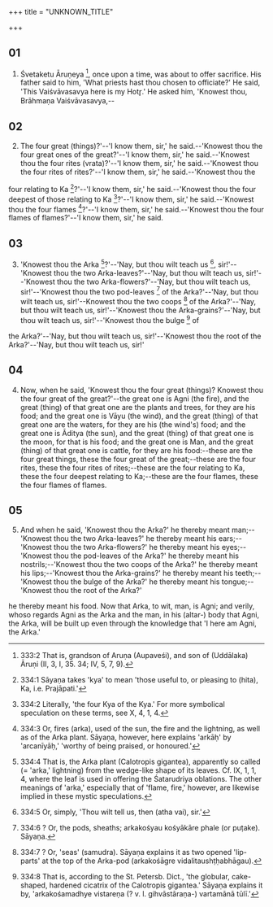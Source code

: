 +++
title = "UNKNOWN_TITLE"

+++


## 01
1. Śvetaketu Āruṇeya [^fn_638], once upon a time, was about to offer sacrifice. His father said to him, 'What priests hast thou chosen to officiate?' He said, 'This Vaiśvāvasavya here is my Hotr̥.' He asked him, 'Knowest thou, Brāhmaṇa Vaiśvāvasavya,--

[^fn_638]: 333:2 That is, grandson of Aruṇa (Aupaveśi), and son of (Uddālaka) Āruṇi (II, 3, I, 35. 34; IV, 5, 7, 9).

## 02
2. The four great (things)?'--'I know them, sir,' he said.--'Knowest thou the four great ones of the great?'--'I know them, sir,' he said.--'Knowest thou the four rites (vrata)?'--'I know them, sir,' he said.--'Knowest thou the four rites of rites?'--'I know them, sir,' he said.--'Knowest thou the

four relating to Ka [^fn_639]?'--'I know them, sir,' he said.--'Knowest thou the four deepest of those relating to Ka [^fn_640]?'--'I know them, sir,' he said.--'Knowest thou the four flames [^fn_641]?'--'I know them, sir,' he said.--'Knowest thou the four flames of flames?'--'I know them, sir,' he said.

[^fn_639]: 334:1 Sāyaṇa takes 'kya' to mean 'those useful to, or pleasing to (hita), Ka, i.e. Prajāpati.'

[^fn_640]: 334:2 Literally, 'the four Kya of the Kya.' For more symbolical speculation on these terms, see X, 4, 1, 4.

[^fn_641]: 334:3 Or, fires (arka), used of the sun, the fire and the lightning, as well as of the Arka plant. Sāyaṇa, however, here explains 'arkāḥ' by 'arcanīyāḥ,' 'worthy of being praised, or honoured.'

## 03
3. 'Knowest thou the Arka [^fn_642]?'--'Nay, but thou wilt teach us [^fn_643], sir!'--'Knowest thou the two Arka-leaves?'--'Nay, but thou wilt teach us, sir!'--'Knowest thou the two Arka-flowers?'--'Nay, but thou wilt teach us, sir!'--'Knowest thou the two pod-leaves [^fn_644] of the Arka?'--'Nay, but thou wilt teach us, sir!'--Knowest thou the two coops [^fn_645] of the Arka?'--'Nay, but thou wilt teach us, sir!'--'Knowest thou the Arka-grains?'--'Nay, but thou wilt teach us, sir!'--'Knowest thou the bulge [^fn_646] of

[^fn_642]: 334:4 That is, the Arka plant (Calotropis gigantea), apparently so called (= 'arka,' lightning) from the wedge-like shape of its leaves. Cf. IX, 1, 1, 4, where the leaf is used in offering the Śatarudriya oblations. The other meanings of 'arka,' especially that of 'flame, fire,' however, are likewise implied in these mystic speculations.

[^fn_643]: 334:5 Or, simply, 'Thou wilt tell us, then (atha vai), sir.'

[^fn_644]: 334:6 ? Or, the pods, sheaths; arkakośyau kośyākāre phale (or puṭake). Sāyaṇa.

[^fn_645]: 334:7 ? Or, 'seas' (samudra). Sāyaṇa explains it as two opened 'lip-parts' at the top of the Arka-pod (arkakośāgre vidalitaushṭḥabhāgau).

[^fn_646]: 334:8 That is, according to the St. Petersb. Dict., 'the globular, cake-shaped, hardened cicatrix of the Calotropis gigantea.' Sāyaṇa  explains it by, 'arkakośamadhye vistareṇa (? v. l. gihvāstāraṇa-) vartamānā tūlī.'

the Arka?'--'Nay, but thou wilt teach us, sir!'--'Knowest thou the root of the Arka?'--'Nay, but thou wilt teach us, sir!'

## 04
4. Now, when he said, 'Knowest thou the four great (things)? Knowest thou the four great of the great?'--the great one is Agni (the fire), and the great (thing) of that great one are the plants and trees, for they are his food; and the great one is Vāyu (the wind), and the great (thing) of that great one are the waters, for they are his (the wind's) food; and the great one is Āditya (the sun), and the great (thing) of that great one is the moon, for that is his food; and the great one is Man, and the great (thing) of that great one is cattle, for they are his food:--these are the four great things, these the four great of the great;--these are the four rites, these the four rites of rites;--these are the four relating to Ka, these the four deepest relating to Ka;--these are the four flames, these the four flames of flames.

## 05
5. And when he said, 'Knowest thou the Arka?' he thereby meant man;--'Knowest thou the two Arka-leaves?' he thereby meant his ears;--'Knowest thou the two Arka-flowers?' he thereby meant his eyes;--'Knowest thou the pod-leaves of the Arka?' he thereby meant his nostrils;--'Knowest thou the two coops of the Arka?' he thereby meant his lips;--'Knowest thou the Arka-grains?' he thereby meant his teeth;--'Knowest thou the bulge of the Arka?' he thereby meant his tongue;--'Knowest thou the root of the Arka?'

he thereby meant his food. Now that Arka, to wit, man, is Agni; and verily, whoso regards Agni as the Arka and the man, in his (altar-) body that Agni, the Arka, will be built up even through the knowledge that 'I here am Agni, the Arka.'

